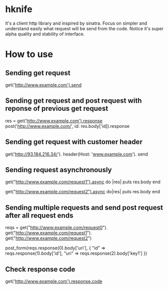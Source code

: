 # hknife

It's a client http library and inspired by sinatra.
Focus on simpler and understand easily what request will be send from the code.
Notice it's super alpha quality and stability of interface.

# How to use

## Sending get request

get('http://www.example.com').send

## Sending get request and post request with reponse of previous get request

res = get('http://www.example.com').response
post('http://www.example.com/', id: res.body['id]).response

## Sending get request with customer header

get('http://93.184.216.34/').
  header(Host: 'www.example.com').
  send

## Sending request asynchronously

get("http://www.example.com/request1").async do |res|
  puts res.body
end

get("http://www.example.com/request2").async do|res|
  puts res.body
end

## Sending multiple requests and send post request after all request ends

reqs = get("http://www.example.com/request0").
  get("http://www.example.com/request1").
  get("http://www.example.com/request2")
  
post_form(reqs.response(0).body['uri'], 
  { "id" => reqs.response(1).body['id'], 
    "uri" => reqs.response(2).body['key1'] })

## Check response code

get('http://www.example.com').response.code